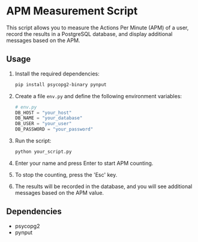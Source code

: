 # APM Measurement Script

This script allows you to measure the Actions Per Minute (APM) of a user, record the results in a PostgreSQL database, and display additional messages based on the APM.

## Usage

1. Install the required dependencies:

    ```bash
    pip install psycopg2-binary pynput
    ```

2. Create a file `env.py` and define the following environment variables:

    ```python
    # env.py
    DB_HOST = "your_host"
    DB_NAME = "your_database"
    DB_USER = "your_user"
    DB_PASSWORD = "your_password"
    ```

3. Run the script:

    ```bash
    python your_script.py
    ```

4. Enter your name and press Enter to start APM counting.

5. To stop the counting, press the 'Esc' key.

6. The results will be recorded in the database, and you will see additional messages based on the APM value.

## Dependencies

- psycopg2
- pynput

